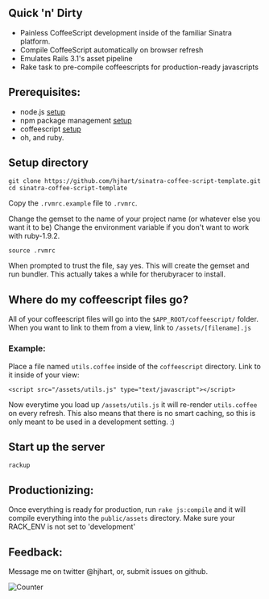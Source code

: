 ## Quick 'n' Dirty

* Painless CoffeeScript development inside of the familiar Sinatra platform.
* Compile CoffeeScript automatically on browser refresh
* Emulates Rails 3.1's asset pipeline
* Rake task to pre-compile coffeescripts for production-ready javascripts

## Prerequisites:

* node.js                  [setup](https://github.com/joyent/node/wiki/Installation)
* npm package management   [setup](http://npmjs.org/)
* coffeescript             [setup](http://jashkenas.github.com/coffee-script/#installation)
* oh, and ruby. 

## Setup directory

	git clone https://github.com/hjhart/sinatra-coffee-script-template.git
	cd sinatra-coffee-script-template
	
Copy the `.rvmrc.example` file to `.rvmrc`. 

Change the gemset to the name of your project name (or whatever else you want it to be)
Change the environment variable if you don't want to work with ruby-1.9.2.

	source .rvmrc 

When prompted to trust the file, say yes. This will create the gemset and run bundler. This actually takes a while for therubyracer to install.

## Where do my coffeescript files go?

All of your coffeescript files will go into the `$APP_ROOT/coffeescript/` folder.
When you want to link to them from a view, link to `/assets/[filename].js`

### Example:

Place a file named `utils.coffee` inside of the `coffeescript` directory.
Link to it inside of your view:

	<script src="/assets/utils.js" type="text/javascript"></script>

Now everytime you load up `/assets/utils.js` it will re-render `utils.coffee` on every refresh. This also means that there is no smart caching, so this is only meant to be used in a development setting. :)
  
## Start up the server

	rackup
	
## Productionizing:

Once everything is ready for production, run `rake js:compile` and it will compile everything into the `public/assets` directory. Make sure your RACK_ENV is not set to 'development'

## Feedback:

Message me on twitter @hjhart, or, submit issues on github.

![Counter](http://hjhart.dyndns.org:3003/coffee.jpg "Counter")
